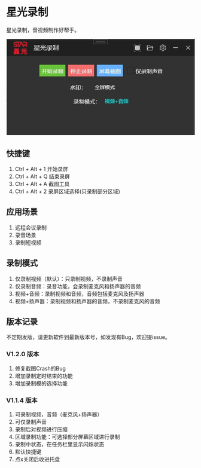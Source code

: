 # 星光录制
星光录制，音视频制作好帮手。

![](docs/main.png "主界面")

## 快捷键
1. Ctrl + Alt + 1 开始录屏  
2. Ctrl + Alt + Q 结束录屏  
3. Ctrl + Alt + A 截图工具  
4. Ctrl + Alt + 2 录屏区域选择(只录制部分区域)  

## 应用场景
1. 远程会议录制  
2. 录音场景  
3. 录制短视频  

## 录制模式
1. 仅录制视频（默认）：只录制视频，不录制声音  
2. 仅录制音频：录音功能，会录制麦克风和扬声器的音频  
3. 视频+音频：录制视频和音频，音频包括麦克风及扬声器  
4. 视频+扬声器：录制视频和扬声器的音频，不录制麦克风的音频  


## 版本记录
不定期发版，请更新软件到最新版本号，如发现有Bug，欢迎提issue。

### V1.2.0 版本
1. 修复截图Crash的Bug  
2. 增加录制定时结束的功能  
3. 增加录制模的选择功能  

### V1.1.4 版本
1. 可录制视频，音频（麦克风+扬声器）  
2. 可仅录制声音  
3. 录制后对视频进行压缩  
4. 区域录制功能：可选择部分屏幕区域进行录制  
5. 录制中状态，在任务栏里显示闪烁状态  
6. 默认快捷键  
7. 点x关闭后收进托盘  
